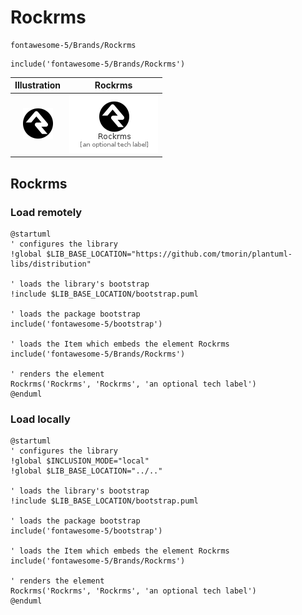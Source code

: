 # Rockrms


```text
fontawesome-5/Brands/Rockrms
```

```text
include('fontawesome-5/Brands/Rockrms')
```



| Illustration | Rockrms |
| :---: | :---: |
| ![illustration for Illustration](../../fontawesome-5/Brands/Rockrms.png) | ![illustration for Rockrms](../../fontawesome-5/Brands/Rockrms.Local.png) |




## Rockrms

### Load remotely
```plantuml
@startuml
' configures the library
!global $LIB_BASE_LOCATION="https://github.com/tmorin/plantuml-libs/distribution"

' loads the library's bootstrap
!include $LIB_BASE_LOCATION/bootstrap.puml

' loads the package bootstrap
include('fontawesome-5/bootstrap')

' loads the Item which embeds the element Rockrms
include('fontawesome-5/Brands/Rockrms')

' renders the element
Rockrms('Rockrms', 'Rockrms', 'an optional tech label')
@enduml
```

### Load locally
```plantuml
@startuml
' configures the library
!global $INCLUSION_MODE="local"
!global $LIB_BASE_LOCATION="../.."

' loads the library's bootstrap
!include $LIB_BASE_LOCATION/bootstrap.puml

' loads the package bootstrap
include('fontawesome-5/bootstrap')

' loads the Item which embeds the element Rockrms
include('fontawesome-5/Brands/Rockrms')

' renders the element
Rockrms('Rockrms', 'Rockrms', 'an optional tech label')
@enduml
```

